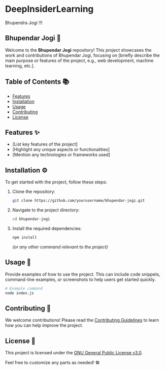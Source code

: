 # DeepInsiderLearning
Bhupendra Jogi !!!




## Bhupendar Jogi 🎉

Welcome to the **Bhupendar Jogi** repository! This project showcases the work and contributions of Bhupendar Jogi, focusing on [briefly describe the main purpose or features of the project, e.g., web development, machine learning, etc.].

## Table of Contents 📚

- [Features](#features)
- [Installation](#installation)
- [Usage](#usage)
- [Contributing](#contributing)
- [License](#license)

## Features ✨

- [List key features of the project]
- [Highlight any unique aspects or functionalities]
- [Mention any technologies or frameworks used]

## Installation ⚙️

To get started with the project, follow these steps:

1. Clone the repository:
   ```bash
   git clone https://github.com/yourusername/bhupendar-jogi.git
   ```
2. Navigate to the project directory:
   ```bash
   cd bhupendar-jogi
   ```
3. Install the required dependencies:
   ```bash
   npm install
   ```
   *(or any other command relevant to the project)*

## Usage 🚀

Provide examples of how to use the project. This can include code snippets, command-line examples, or screenshots to help users get started quickly.

```bash
# Example command
node index.js
```

## Contributing 🤝

We welcome contributions! Please read the [Contributing Guidelines](CONTRIBUTING.md) to learn how you can help improve the project.

## License 📄

This project is licensed under the [GNU General Public License v3.0](LICENSE).


Feel free to customize any parts as needed! 🛠️
